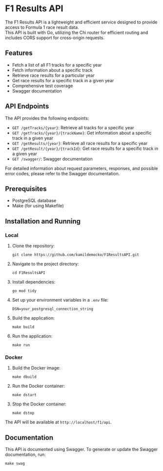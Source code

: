 # F1 Results API

The F1 Results API is a lightweight and efficient service designed to provide access to Formula 1 race result data.  
This API is built with Go, utilizing the Chi router for efficient routing and includes CORS support for cross-origin requests.

## Features

- Fetch a list of all F1 tracks for a specific year
- Fetch information about a specific track
- Retrieve race results for a particular year
- Get race results for a specific track in a given year
- Comprehensive test coverage
- Swagger documentation

## API Endpoints

The API provides the following endpoints:

- `GET /getTracks/{year}`: Retrieve all tracks for a specific year
- `GET /getTracks/{year}/{trackName}`: Get information about a specific track in a given year
- `GET /getResults/{year}`: Retrieve all race results for a specific year
- `GET /getResult/{year}/{trackId}`: Get race results for a specific track in a given year
- `GET /swagger/`: Swagger documentation

For detailed information about request parameters, responses, and possible error codes, please refer to the Swagger documentation.

## Prerequisites

- PostgreSQL database
- Make (for using Makefile)

## Installation and Running

### Local

1. Clone the repository:
   ```
   git clone https://github.com/kamildemocko/F1ResultsAPI.git
   ```

2. Navigate to the project directory:
   ```
   cd F1ResultsAPI
   ```

3. Install dependencies:
   ```
   go mod tidy
   ```

4. Set up your environment variables in a `.env` file:
   ```
   DSN=your_postgresql_connection_string
   ```

5. Build the application:
   ```
   make build
   ```

6. Run the application:
   ```
   make run
   ```

### Docker

1. Build the Docker image:
   ```
   make dbuild
   ```

2. Run the Docker container:
   ```
   make dstart
   ```

3. Stop the Docker container:
   ```
   make dstop
   ```


The API will be available at `http://localhost/f1/api`.

## Documentation

This API is documented using Swagger. To generate or update the Swagger documentation, run:

```
make swag
```